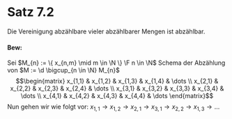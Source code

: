 # Satz 7.2
Die Vereinigung abzählbare vieler abzählbarer Mengen ist abzählbar.
#### Bew:
Sei $M_{n} := \{ x_{n,m} \mid m \in \N \} \F n \in \N$
Schema der Abzählung von $M := \d \bigcup_{n \in \N} M_{n}$
$$\begin{matrix}
x_{1,1} & x_{1,2} & x_{1,3} & x_{1,4} & \dots \\
x_{2,1} & x_{2,2} & x_{2,3} & x_{2,4} & \dots \\
x_{3,1} & x_{3,2} & x_{3,3} & x_{3,4} & \dots \\
x_{4,1} & x_{4,2} & x_{4,3} & x_{4,4} & \dots 
\end{matrix}$$
Nun gehen wir wie folgt vor:
$x_{1,1} \to x_{1,2} \to x_{2,1} \to x_{3,1} \to x_{2,2} \to x_{1,3} \to \dots$

